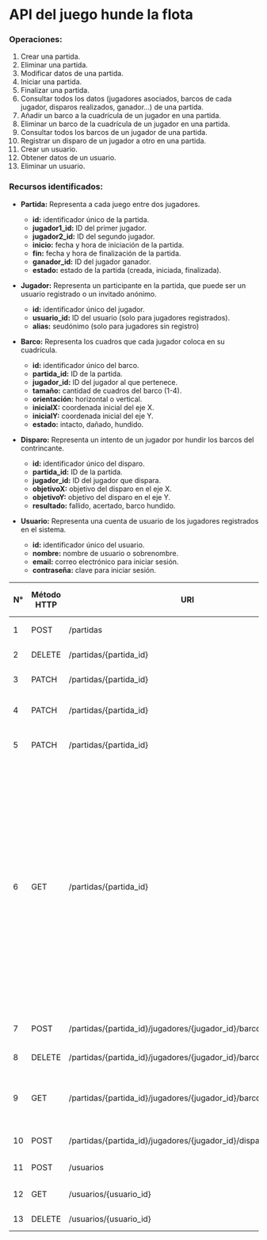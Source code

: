 # API del juego hunde la flota

### Operaciones:
1. Crear una partida.
2. Eliminar una partida.
3. Modificar datos de una partida.
4. Iniciar una partida.
5. Finalizar una partida.
6. Consultar todos los datos (jugadores asociados, barcos de cada jugador, disparos realizados, ganador...) de una partida.
7. Añadir un barco a la cuadrícula de un jugador en una partida.
8. Eliminar un barco de la cuadrícula de un jugador en una partida.
9. Consultar todos los barcos de un jugador de una partida.
10. Registrar un disparo de un jugador a otro en una partida.
11. Crear un usuario.
12. Obtener datos de un usuario.
13. Eliminar un usuario.


### Recursos identificados:
- **Partida:** Representa a cada juego entre dos jugadores.
    - **id:** identificador único de la partida.
    - **jugador1_id:** ID del primer jugador.
    - **jugador2_id:** ID del segundo jugador.
    - **inicio:** fecha y hora de iniciación de la partida.
    - **fin:** fecha y hora de finalización de la partida.
    - **ganador_id:** ID del jugador ganador.
    - **estado:** estado de la partida (creada, iniciada, finalizada).


- **Jugador:** Representa un participante en la partida, que puede ser un usuario registrado o un invitado anónimo.
    - **id:** identificador único del jugador.
    - **usuario_id:** ID del usuario (solo para jugadores registrados).
    - **alias:** seudónimo (solo para jugadores sin registro)


- **Barco:** Representa los cuadros que cada jugador coloca en su cuadrícula.
    - **id:** identificador único del barco.
    - **partida_id:** ID de la partida.
    - **jugador_id:** ID del jugador al que pertenece.
    - **tamaño:** cantidad de cuadros del barco (1-4).
    - **orientación:** horizontal o vertical.
    - **inicialX:** coordenada inicial del eje X.
    - **inicialY:** coordenada inicial del eje Y.
    - **estado:** intacto, dañado, hundido.


- **Disparo:** Representa un intento de un jugador por hundir los barcos del contrincante.
    - **id:** identificador único del disparo.
    - **partida_id:** ID de la partida.
    - **jugador_id:** ID del jugador que dispara.
    - **objetivoX:** objetivo del disparo en el eje X.
    - **objetivoY:** objetivo del disparo en el eje Y.
    - **resultado:** fallido, acertado, barco hundido.


- **Usuario:** Representa una cuenta de usuario de los jugadores registrados en el sistema.
    - **id:** identificador único del usuario.
    - **nombre:** nombre de usuario o sobrenombre.
    - **email:** correo electrónico para iniciar sesión.
    - **contraseña:** clave para iniciar sesión.


| N° | Método HTTP | URI                                                             | Query Params | Request Body                                                                                                         | Response Body                                                                                                                                                                                                                                                                                                                                                                                                                                                                                                                                                                                                                                                                                                                                                                                                                                                                                                                                                                                                                                                                                                                                                                                                                                         | Códigos HTTP de respuesta |
|----|-------------|-----------------------------------------------------------------|--------------|----------------------------------------------------------------------------------------------------------------------|-------------------------------------------------------------------------------------------------------------------------------------------------------------------------------------------------------------------------------------------------------------------------------------------------------------------------------------------------------------------------------------------------------------------------------------------------------------------------------------------------------------------------------------------------------------------------------------------------------------------------------------------------------------------------------------------------------------------------------------------------------------------------------------------------------------------------------------------------------------------------------------------------------------------------------------------------------------------------------------------------------------------------------------------------------------------------------------------------------------------------------------------------------------------------------------------------------------------------------------------------------|---------------------------|
| 1  | POST        | /partidas                                                       | N/A          | `{"jugador1_id": 1, "jugador2_id": 2, "inicio": null, "fin": null, "ganador_id": null, "estado": "creada" }`         | `{"id": 1, "jugador1_id": 1, "jugador2_id": 2, "inicio": null, "fin": null, "ganador_id": null, "estado": "creada" }`                                                                                                                                                                                                                                                                                                                                                                                                                                                                                                                                                                                                                                                                                                                                                                                                                                                                                                                                                                                                                                                                                                                                 | 201, 400, 500             |
| 2  | DELETE      | /partidas/{partida_id}                                          | N/A          | N/A                                                                                                                  | `{"mensaje": "La partida ha sido eliminada con éxito."}`                                                                                                                                                                                                                                                                                                                                                                                                                                                                                                                                                                                                                                                                                                                                                                                                                                                                                                                                                                                                                                                                                                                                                                                              | 200, 404, 500             |
| 3  | PATCH       | /partidas/{partida_id}                                          | N/A          | `{"jugador2_id": null, "estado": "en espera"}`                                                                       | `{"id": 1, "jugador1_id": 1, "jugador2_id": null, "inicio": null, "fin": null, "ganador_id": null, "estado": "en espera" }`                                                                                                                                                                                                                                                                                                                                                                                                                                                                                                                                                                                                                                                                                                                                                                                                                                                                                                                                                                                                                                                                                                                           | 200, 400, 404, 500        |
| 4  | PATCH       | /partidas/{partida_id}                                          | N/A          | `{"inicio": "2024-02-01 13:15:54", "estado": "iniciada"}`                                                            | `{"id": 1, "jugador1_id": 1, "jugador2_id": 2, "inicio": "2024-02-01 13:15:54", "fin": null, "ganador_id": null, "estado": "iniciada" }`                                                                                                                                                                                                                                                                                                                                                                                                                                                                                                                                                                                                                                                                                                                                                                                                                                                                                                                                                                                                                                                                                                              | 200, 400, 404, 500        |
| 5  | PATCH       | /partidas/{partida_id}                                          | N/A          | `{"fin": "2024-02-01 13:45:11", "ganador_id": 2, "estado": "finalizada"}`                                            | `{"id": 1, "jugador1_id": 1, "jugador2_id": 2, "inicio": "2024-02-01 13:15:54", "fin": "2024-02-01 13:45:11", "ganador_id": 2, "estado": "finalizada" }`                                                                                                                                                                                                                                                                                                                                                                                                                                                                                                                                                                                                                                                                                                                                                                                                                                                                                                                                                                                                                                                                                              | 200, 400, 404, 500        |
| 6  | GET         | /partidas/{partida_id}                                          | N/A          | N/A                                                                                                                  | `{"id": 1, "jugador1": { "id": 1, "usuario_id": 1, "alias": null, "barcos": [{"id": 1, "partida_id": 1, "jugador_id": 1, "tamaño": 1, "orientacion": "horizontal", "inicialX": "B", "inicialY": 1, "estado": "intacto"}, {"id": 3, "partida_id": 1, "jugador_id": 1, "tamaño": 2, "orientacion": "vertical", "inicialX": "E", "inicialY": 3, "estado": "intacto"}], "disparos": [{"id": 1, "partida_id": 1, "jugador_id": 1, "objetivoX": "H", "objetivoY": 7, "resultado": "acertado"}, {"id": 5, "partida_id": 1, "jugador_id": 1, "objetivoX": "I", "objetivoY": 7, "resultado": "fallido"}] }, "jugador2": { "id": 2, "usuario_id": null, "alias": "anónimo123", "barcos": [{"id": 1, "partida_id": 1, "jugador_id": 2, "tamaño": 4, "orientacion": "vertical", "inicialX": "D", "inicialY": 2, "estado": "dañado"}, {"id": 8, "partida_id": 1, "jugador_id": 2, "tamaño": 2, "orientacion": "horizontal", "inicialX": "F", "inicialY": 6, "estado": "intacto"}], "disparos": [{"id": 7, "partida_id": 1, "jugador_id": 2, "objetivoX": "C", "objetivoY": 5, "resultado": "fallido"}] }, "inicio": "2024-02-01 14:00:00", "fin": "2024-02-01 14:30:00", "ganador": {"id": 2, "usuario_id": null, "alias": "anónimo123"}, "estado": "finalizada"}` | 200, 404, 500             |
| 7  | POST        | /partidas/{partida_id}/jugadores/{jugador_id}/barcos            | N/A          | `{"tamaño": 2, "orientación": "horizontal", "inicialX": "A", "inicialY": 2, "estado": "intacto"}`                    | `{"id": 1, "partida_id": 1, "jugador_id": 1, "tamaño": 2, "orientación": "horizontal", "inicialX": "A", "inicialY": 2, "estado": "intacto"}`                                                                                                                                                                                                                                                                                                                                                                                                                                                                                                                                                                                                                                                                                                                                                                                                                                                                                                                                                                                                                                                                                                          | 201, 400, 500             |
| 8  | DELETE      | /partidas/{partida_id}/jugadores/{jugador_id}/barcos/{barco_id} | N/A          | N/A                                                                                                                  | `{"mensaje": "El barco ha sido eliminado con éxito."}`                                                                                                                                                                                                                                                                                                                                                                                                                                                                                                                                                                                                                                                                                                                                                                                                                                                                                                                                                                                                                                                                                                                                                                                                | 200, 404, 500             |
| 9  | GET         | /partidas/{partida_id}/jugadores/{jugador_id}/barcos            | N/A          | N/A                                                                                                                  | `[{"id": 1, "partida_id": 1, "jugador_id": 1, "tamaño": 2, "orientación": "horizontal", "inicialX": "A", "inicialY": 2, "estado": "intacto"}, {"id": 2, "partida": 1, "jugador1_id": 1, "tamaño": 4, "orientación": "vertical", "inicialX": "C", "inicialY": 3, "estado": "dañado"}]`                                                                                                                                                                                                                                                                                                                                                                                                                                                                                                                                                                                                                                                                                                                                                                                                                                                                                                                                                                 | 200, 404, 500             |
| 10 | POST        | /partidas/{partida_id}/jugadores/{jugador_id}/disparos          | N/A          | `{"objetivoX": "D", "objetivoY": 4, "resultado": "fallido"}`                                                         | `{"id": 1, "partida_id": 1, "jugador_id": 2, "objetivoX": "D", "objetivoY": 4, "resultado": "fallido"}`                                                                                                                                                                                                                                                                                                                                                                                                                                                                                                                                                                                                                                                                                                                                                                                                                                                                                                                                                                                                                                                                                                                                               | 201, 400, 500             |
| 11 | POST        | /usuarios                                                       | N/A          | `{"nombre": "Rosa Vega", "email": "rosita_v@hotmail.com", "contraseña": "1022c125384fdeac5afd4f9dea1eb08b793eadca"}` | `{"id": 1, "nombre": "Rosa Vega", "email": "rosita_v@hotmail.com", "contraseña": "1022c125384fdeac5afd4f9dea1eb08b793eadca"}`                                                                                                                                                                                                                                                                                                                                                                                                                                                                                                                                                                                                                                                                                                                                                                                                                                                                                                                                                                                                                                                                                                                         | 201, 400, 500             |
| 12 | GET         | /usuarios/{usuario_id}                                          | N/A          | N/A                                                                                                                  | `{"id": 1, "nombre": "Rosa Vega", "email": "rosita_v@hotmail.com", "contraseña": "1022c125384fdeac5afd4f9dea1eb08b793eadca"}`                                                                                                                                                                                                                                                                                                                                                                                                                                                                                                                                                                                                                                                                                                                                                                                                                                                                                                                                                                                                                                                                                                                         | 200, 404, 500             |
| 13 | DELETE      | /usuarios/{usuario_id}                                          | N/A          | N/A                                                                                                                  | `{"mensaje": "El usuario ha sido eliminado con éxito."}`                                                                                                                                                                                                                                                                                                                                                                                                                                                                                                                                                                                                                                                                                                                                                                                                                                                                                                                                                                                                                                                                                                                                                                                              | 200, 404, 500             |

